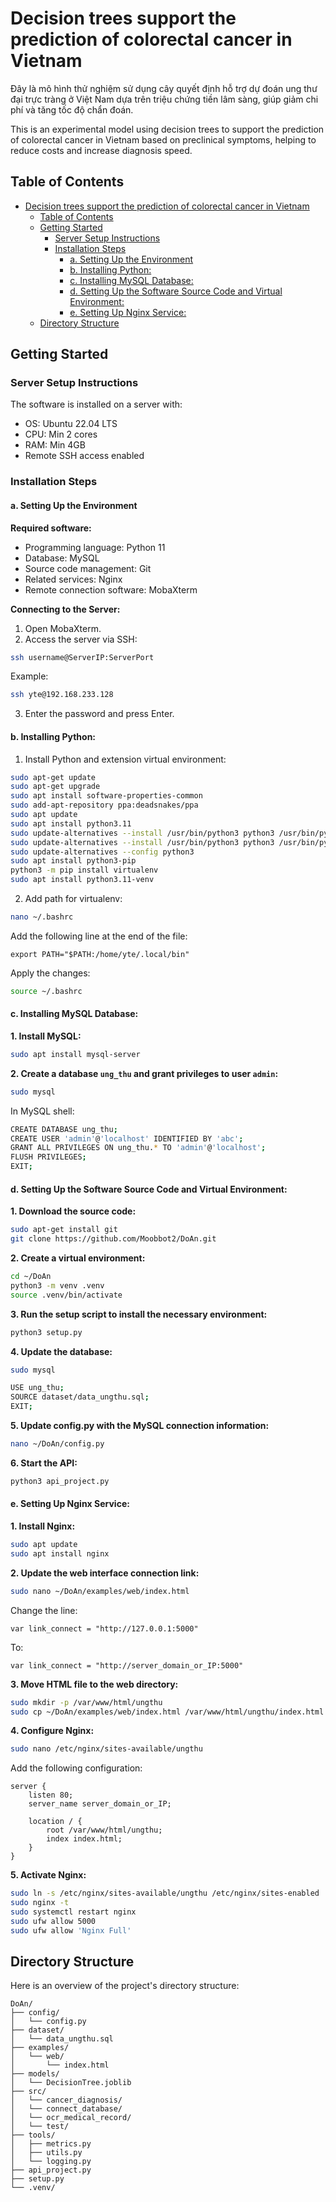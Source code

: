 # Decision trees support the prediction of colorectal cancer in Vietnam

Đây là mô hình thử nghiệm sử dụng cây quyết định hỗ trợ dự đoán ung thư đại trực tràng ở Việt Nam dựa trên triệu chứng tiền lâm sàng, giúp giảm chi phí và tăng tốc độ chẩn đoán.

This is an experimental model using decision trees to support the prediction of colorectal cancer in Vietnam based on preclinical symptoms, helping to reduce costs and increase diagnosis speed.

## Table of Contents

- [Decision trees support the prediction of colorectal cancer in Vietnam](#decision-trees-support-the-prediction-of-colorectal-cancer-in-vietnam)
  - [Table of Contents](#table-of-contents)
  - [Getting Started](#getting-started)
    - [Server Setup Instructions](#server-setup-instructions)
    - [Installation Steps](#installation-steps)
      - [a. Setting Up the Environment](#a-setting-up-the-environment)
      - [b. Installing Python:](#b-installing-python)
      - [c. Installing MySQL Database:](#c-installing-mysql-database)
      - [d. Setting Up the Software Source Code and Virtual Environment:](#d-setting-up-the-software-source-code-and-virtual-environment)
      - [e. Setting Up Nginx Service:](#e-setting-up-nginx-service)
  - [Directory Structure](#directory-structure)

## Getting Started

### Server Setup Instructions

The software is installed on a server with:

- OS: Ubuntu 22.04 LTS
- CPU: Min 2 cores
- RAM: Min 4GB
- Remote SSH access enabled

### Installation Steps

#### a. Setting Up the Environment

**Required software:**

- Programming language: Python 11
- Database: MySQL
- Source code management: Git
- Related services: Nginx
- Remote connection software: MobaXterm

**Connecting to the Server:**

1. Open MobaXterm.
2. Access the server via SSH:

```sh
ssh username@ServerIP:ServerPort
```

Example:

```sh
ssh yte@192.168.233.128
```

3. Enter the password and press Enter.

#### b. Installing Python:

1. Install Python and extension virtual environment:

```sh
sudo apt-get update
sudo apt-get upgrade
sudo apt install software-properties-common
sudo add-apt-repository ppa:deadsnakes/ppa
sudo apt update
sudo apt install python3.11
sudo update-alternatives --install /usr/bin/python3 python3 /usr/bin/python3.10 1
sudo update-alternatives --install /usr/bin/python3 python3 /usr/bin/python3.11 2
sudo update-alternatives --config python3
sudo apt install python3-pip
python3 -m pip install virtualenv
sudo apt install python3.11-venv
```

2. Add path for virtualenv:

```sh
nano ~/.bashrc
```

Add the following line at the end of the file:

```file
export PATH="$PATH:/home/yte/.local/bin"
```

Apply the changes:

```sh
source ~/.bashrc
```

#### c. Installing MySQL Database:

**1. Install MySQL:**

```sh
sudo apt install mysql-server
```

**2. Create a database `ung_thu` and grant privileges to user `admin`:**

```sh
sudo mysql
```

In MySQL shell:

```sh
CREATE DATABASE ung_thu;
CREATE USER 'admin'@'localhost' IDENTIFIED BY 'abc';
GRANT ALL PRIVILEGES ON ung_thu.* TO 'admin'@'localhost';
FLUSH PRIVILEGES;
EXIT;
```

#### d. Setting Up the Software Source Code and Virtual Environment:

**1. Download the source code:**

```sh
sudo apt-get install git
git clone https://github.com/Moobbot2/DoAn.git
```

**2. Create a virtual environment:**

```sh
cd ~/DoAn
python3 -m venv .venv
source .venv/bin/activate
```

**3. Run the setup script to install the necessary environment:**

```sh
python3 setup.py
```

**4. Update the database:**

```sh
sudo mysql
```

```sh
USE ung_thu;
SOURCE dataset/data_ungthu.sql;
EXIT;
```

**5. Update config.py with the MySQL connection information:**

```sh
nano ~/DoAn/config.py
```

**6. Start the API:**

```sh
python3 api_project.py
```

#### e. Setting Up Nginx Service:

**1. Install Nginx:**

```sh
sudo apt update
sudo apt install nginx
```

**2. Update the web interface connection link:**

```sh
sudo nano ~/DoAn/examples/web/index.html
```

Change the line:

```javascript:
var link_connect = "http://127.0.0.1:5000"
```

To:

```javascript:
var link_connect = "http://server_domain_or_IP:5000"
```

**3. Move HTML file to the web directory:**

```sh
sudo mkdir -p /var/www/html/ungthu
sudo cp ~/DoAn/examples/web/index.html /var/www/html/ungthu/index.html
```

**4. Configure Nginx:**

```sh
sudo nano /etc/nginx/sites-available/ungthu
```

Add the following configuration:

```nginx
server {
    listen 80;
    server_name server_domain_or_IP;

    location / {
        root /var/www/html/ungthu;
        index index.html;
    }
}
```

**5. Activate Nginx:**

```sh
sudo ln -s /etc/nginx/sites-available/ungthu /etc/nginx/sites-enabled
sudo nginx -t
sudo systemctl restart nginx
sudo ufw allow 5000
sudo ufw allow 'Nginx Full'
```

## Directory Structure

Here is an overview of the project's directory structure:

```
DoAn/
├── config/
│   └── config.py
├── dataset/
│   └── data_ungthu.sql
├── examples/
│   └── web/
│       └── index.html
├── models/
│   └── DecisionTree.joblib
├── src/
│   └── cancer_diagnosis/
│   └── connect_database/
│   └── ocr_medical_record/
│   └── test/
├── tools/
│   ├── metrics.py
│   ├── utils.py
│   └── logging.py
├── api_project.py
├── setup.py
└── .venv/
```
